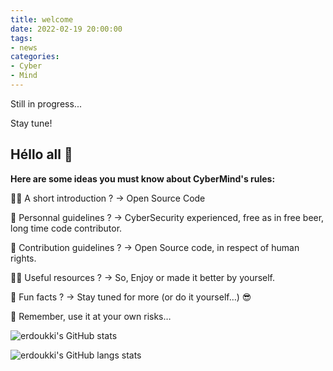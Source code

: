 ```yaml
---
title: welcome
date: 2022-02-19 20:00:00
tags: 
- news
categories: 
- Cyber
- Mind
---
```


Still in progress...

Stay tune!

## Héllo all 👋

**Here are some ideas you must know about CyberMind's rules:**

🙋‍♀️ A short introduction ?
-> Open Source Code
<!-- more -->

🌈 Personnal guidelines ?
-> CyberSecurity experienced, free as in free beer, long time code contributor.

🌈 Contribution guidelines ?
-> Open Source code, in respect of human rights.

👩‍💻 Useful resources ?
-> So, Enjoy or made it better by yourself.

🍿 Fun facts ?
-> Stay tuned for more (or do it yourself…) 😎

🧙 Remember, use it at your own risks… 

![erdoukki's GitHub stats](https://github-readme-stats.vercel.app/api?username=erdoukki&count_private=true&show_icons=true&theme=gotham)

![erdoukki's GitHub langs stats](https://github-readme-stats.vercel.app/api/top-langs?username=erdoukki&count_private=true&show_icons=true&theme=gotham)